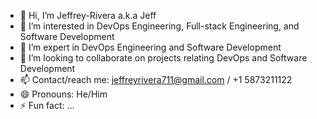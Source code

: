 - 👋 Hi, I’m Jeffrey-Rivera a.k.a Jeff
- 👀 I’m interested in DevOps Engineering, Full-stack Engineering, and Software Development
- 🌱 I’m expert in DevOps Engineering and Software Development
- 💞️ I’m looking to collaborate on projects relating DevOps and Software Development
- 📫 Contact/reach me: jeffreyrivera711@gmail.com / +1 5873211122
- 😄 Pronouns: He/Him
- ⚡ Fun fact: ...

<!---
Jeffrey-Rivera/Jeffrey-Rivera is a ✨ special ✨ repository because its `README.md` (this file) appears on your GitHub profile.
You can click the Preview link to take a look at your changes.
--->
